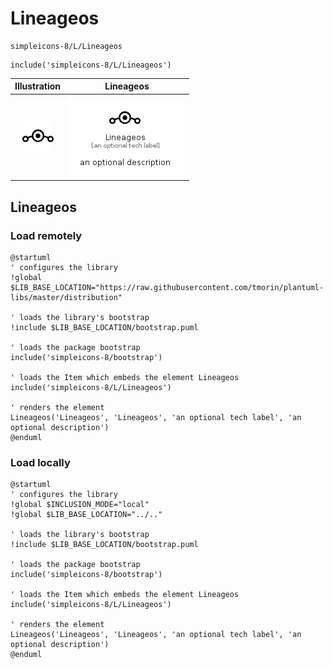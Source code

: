 # Lineageos


```text
simpleicons-8/L/Lineageos
```

```text
include('simpleicons-8/L/Lineageos')
```



| Illustration | Lineageos |
| :---: | :---: |
| ![illustration for Illustration](../../simpleicons-8/L/Lineageos.png) | ![illustration for Lineageos](../../simpleicons-8/L/Lineageos.Local.png) |




## Lineageos

### Load remotely
```plantuml
@startuml
' configures the library
!global $LIB_BASE_LOCATION="https://raw.githubusercontent.com/tmorin/plantuml-libs/master/distribution"

' loads the library's bootstrap
!include $LIB_BASE_LOCATION/bootstrap.puml

' loads the package bootstrap
include('simpleicons-8/bootstrap')

' loads the Item which embeds the element Lineageos
include('simpleicons-8/L/Lineageos')

' renders the element
Lineageos('Lineageos', 'Lineageos', 'an optional tech label', 'an optional description')
@enduml
```

### Load locally
```plantuml
@startuml
' configures the library
!global $INCLUSION_MODE="local"
!global $LIB_BASE_LOCATION="../.."

' loads the library's bootstrap
!include $LIB_BASE_LOCATION/bootstrap.puml

' loads the package bootstrap
include('simpleicons-8/bootstrap')

' loads the Item which embeds the element Lineageos
include('simpleicons-8/L/Lineageos')

' renders the element
Lineageos('Lineageos', 'Lineageos', 'an optional tech label', 'an optional description')
@enduml
```

